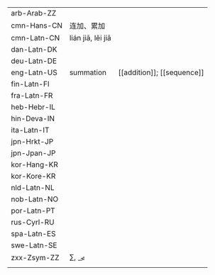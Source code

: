 | | | |
|-|-|-|
| arb-Arab-ZZ |  |  |
| cmn-Hans-CN | 连加、累加 |  |
| cmn-Latn-CN | lián jiā, lěi jiā |  |
| dan-Latn-DK |  |  |
| deu-Latn-DE |  |  |
| eng-Latn-US | summation | [[addition]]; [[sequence]] |
| fin-Latn-FI |  |  |
| fra-Latn-FR |  |  |
| heb-Hebr-IL |  |  |
| hin-Deva-IN |  |  |
| ita-Latn-IT |  |  |
| jpn-Hrkt-JP |  |  |
| jpn-Jpan-JP |  |  |
| kor-Hang-KR |  |  |
| kor-Kore-KR |  |  |
| nld-Latn-NL |  |  |
| nob-Latn-NO |  |  |
| por-Latn-PT |  |  |
| rus-Cyrl-RU |  |  |
| spa-Latn-ES |  |  |
| swe-Latn-SE |  |  |
| zxx-Zsym-ZZ | ∑, 𞻰 |  |
|  |  |  |
